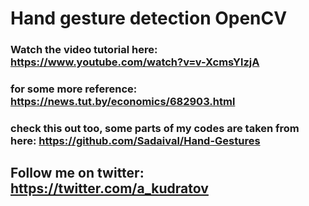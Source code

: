 # Hand gesture detection OpenCV


###  Watch the video tutorial here: https://www.youtube.com/watch?v=v-XcmsYlzjA

### for some more reference: https://news.tut.by/economics/682903.html
### check this out too, some parts of my codes are taken from here: https://github.com/Sadaival/Hand-Gestures

## Follow me on twitter: https://twitter.com/a_kudratov
